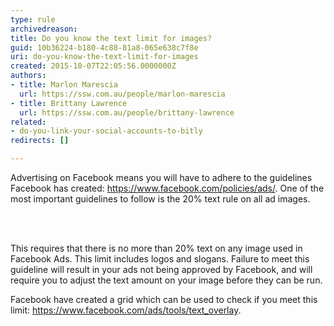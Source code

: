 ```yaml
---
type: rule
archivedreason: 
title: Do you know the text limit for images?
guid: 10b36224-b180-4c88-81a8-065e638c7f8e
uri: do-you-know-the-text-limit-for-images
created: 2015-10-07T22:05:56.0000000Z
authors:
- title: Marlon Marescia
  url: https://ssw.com.au/people/marlon-marescia
- title: Brittany Lawrence
  url: https://ssw.com.au/people/brittany-lawrence
related:
- do-you-link-your-social-accounts-to-bitly
redirects: []

---
```



<p>​Advertising on Facebook means you will have to adhere to the guidelines Facebook has created&#58; <a href="https&#58;//www.facebook.com/policies/ads/">https&#58;//www.facebook.com/policies/ads/</a>. One of the most important guidelines to follow is the 20% text rule on all ad images.</p>
<br><excerpt class='endintro'></excerpt><br>
<p></p><p>This requires that there is no more than 20% text on any image used in Facebook Ads. This limit includes logos and slogans. Failure to meet this guideline will result in your ads not being approved by Facebook, and will require you to adjust the text amount on your image before they can be run.</p><p>Facebook have created a grid which can be used to check if you meet this limit&#58; <a href="https&#58;//www.facebook.com/ads/tools/text_overlay">https&#58;//www.facebook.com/ads/tools/text_overlay</a>.&#160;</p>



